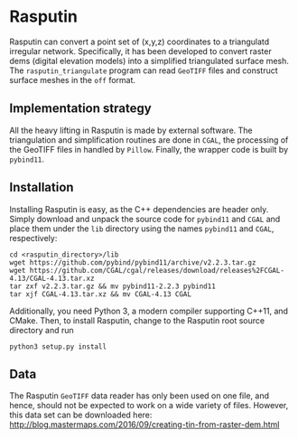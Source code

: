 # Rasputin

Rasputin can convert a point set of (x,y,z) coordinates to a triangulatd irregular network. Specifically, it has been developed to convert raster dems (digital elevation models) into a simplified triangulated surface mesh. The `rasputin_triangulate` program can read `GeoTIFF` files and construct surface meshes in the `off` format.

## Implementation strategy

All the heavy lifting in Rasputin is made by external software. The triangulation and simplification routines are done in `CGAL`, the processing of the GeoTIFF files in handled by `Pillow`. Finally, the wrapper code is built by `pybind11`.

## Installation

Installing Rasputin is easy, as the C++ dependencies are header only. Simply download and unpack the source code for `pybind11` and `CGAL` and place them under the `lib` directory using the names `pybind11` and `CGAL`, respectively:
```
cd <rasputin_directory>/lib
wget https://github.com/pybind/pybind11/archive/v2.2.3.tar.gz
wget https://github.com/CGAL/cgal/releases/download/releases%2FCGAL-4.13/CGAL-4.13.tar.xz
tar zxf v2.2.3.tar.gz && mv pybind11-2.2.3 pybind11
tar xjf CGAL-4.13.tar.xz && mv CGAL-4.13 CGAL
```

Additionally, you need Python 3, a modern compiler supporting C++11, and CMake. Then, to install Rasputin, change to the Rasputin root source directory and run
```
python3 setup.py install
```

## Data

The Rasputin `GeoTIFF` data reader has only been used on one file, and hence, should not be expected to work on a wide variety of files. However, this data set can be downloaded here: http://blog.mastermaps.com/2016/09/creating-tin-from-raster-dem.html
